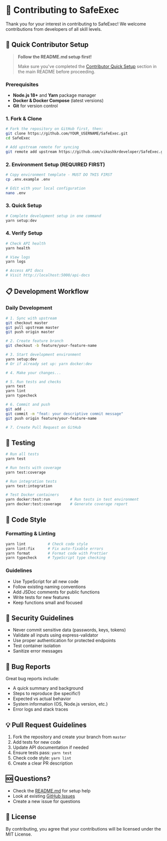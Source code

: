 # 🤝 Contributing to SafeExec

Thank you for your interest in contributing to SafeExec! We welcome contributions from developers of all skill levels.

## 🚀 Quick Contributor Setup

> **Follow the README.md setup first!**
>
> Make sure you've completed the [Contributor Quick Setup](../README.md#-contributor-quick-setup) section in the main README before proceeding.

### Prerequisites

- **Node.js 18+** and **Yarn** package manager
- **Docker & Docker Compose** (latest versions)
- **Git** for version control

### 1. Fork & Clone

```bash
# Fork the repository on GitHub first, then:
git clone https://github.com/YOUR_USERNAME/SafeExec.git
cd SafeExec

# Add upstream remote for syncing
git remote add upstream https://github.com/vikashkrdeveloper/SafeExec.git
```

### 2. Environment Setup (REQUIRED FIRST)

```bash
# Copy environment template - MUST DO THIS FIRST
cp .env.example .env

# Edit with your local configuration
nano .env
```

### 3. Quick Setup

```bash
# Complete development setup in one command
yarn setup:dev
```

### 4. Verify Setup

```bash
# Check API health
yarn health

# View logs
yarn logs

# Access API docs
# Visit http://localhost:5000/api-docs
```

## 📋 Development Workflow

### Daily Development

```bash
# 1. Sync with upstream
git checkout master
git pull upstream master
git push origin master

# 2. Create feature branch
git checkout -b feature/your-feature-name

# 3. Start development environment
yarn setup:dev
# Or if already set up: yarn docker:dev

# 4. Make your changes...

# 5. Run tests and checks
yarn test
yarn lint
yarn typecheck

# 6. Commit and push
git add .
git commit -m "feat: your descriptive commit message"
git push origin feature/your-feature-name

# 7. Create Pull Request on GitHub
```

## 🧪 Testing

```bash
# Run all tests
yarn test

# Run tests with coverage
yarn test:coverage

# Run integration tests
yarn test:integration

# Test Docker containers
yarn docker:test:run         # Run tests in test environment
yarn docker:test:coverage    # Generate coverage report
```

## 🎨 Code Style

### Formatting & Linting

```bash
yarn lint          # Check code style
yarn lint:fix      # Fix auto-fixable errors
yarn format        # Format code with Prettier
yarn typecheck     # TypeScript type checking
```

### Guidelines

- Use TypeScript for all new code
- Follow existing naming conventions
- Add JSDoc comments for public functions
- Write tests for new features
- Keep functions small and focused

## 🔐 Security Guidelines

- Never commit sensitive data (passwords, keys, tokens)
- Validate all inputs using express-validator
- Use proper authentication for protected endpoints
- Test container isolation
- Sanitize error messages

## 🐛 Bug Reports

Great bug reports include:

- A quick summary and background
- Steps to reproduce (be specific!)
- Expected vs actual behavior
- System information (OS, Node.js version, etc.)
- Error logs and stack traces

## 💡 Pull Request Guidelines

1. Fork the repository and create your branch from `master`
2. Add tests for new code
3. Update API documentation if needed
4. Ensure tests pass: `yarn test`
5. Check code style: `yarn lint`
6. Create a clear PR description

## 🆘 Questions?

- Check the [README.md](../README.md) for setup help
- Look at existing [GitHub Issues](https://github.com/vikashkrdeveloper/SafeExec/issues)
- Create a new issue for questions

## 📄 License

By contributing, you agree that your contributions will be licensed under the MIT License.
